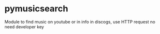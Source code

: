 # pymusicsearch
Module to find music on youtube or in info in discogs, use HTTP request no need developer key 
